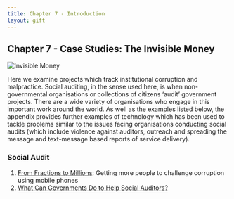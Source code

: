 ```yaml
---
title: Chapter 7 - Introduction
layout: gift
---
```


## Chapter 7 - Case Studies: The Invisible Money 

<img alt="Invisible Money" src="http://farm8.staticflickr.com/7221/7274044300_5b1f9b09a1_o.gif" class="inline-image" />

Here we examine projects which track institutional corruption and malpractice. Social auditing, in the sense used here, is when non-governmental organisations or collections of citizens ‘audit’ government projects. There are a wide variety of organisations who engage in this important work around the world. As well as the examples listed below, the appendix provides further examples of technology which has been used to tackle problems similar to the issues facing organisations conducting social audits (which include violence against auditors, outreach and spreading the message and text-message based reports of service delivery). 

### Social Audit 

1. [From Fractions to Millions](chapter7-1.html): Getting more people to challenge corruption using mobile phones 
2. [What Can Governments Do to Help Social Auditors?](chapter7-2.html)